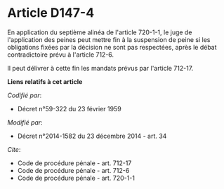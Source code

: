 # Article D147-4

En application du septième alinéa de l'article 720-1-1, le juge de l'application des peines peut mettre fin à la suspension
de peine si les obligations fixées par la décision ne sont pas respectées, après le débat contradictoire prévu à l'article
712-6. 

Il peut délivrer à cette fin les mandats prévus par l'article 712-17.

**Liens relatifs à cet article**

_Codifié par_:

  - Décret n°59-322 du 23 février 1959

_Modifié par_:

  - Décret n°2014-1582 du 23 décembre 2014 - art. 34

_Cite_:

  - Code de procédure pénale - art. 712-17
  - Code de procédure pénale - art. 712-6
  - Code de procédure pénale - art. 720-1-1
